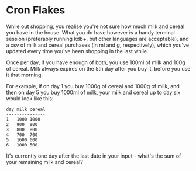 Cron Flakes
===========

While out shopping, you realise you're not sure how much milk and
cereal you have in the house. What you do have however is a handy
terminal session (preferably running kdb+, but other languages are
acceptable), and a csv of milk and cereal purchases (in ml and g,
respectively), which you've updated every time you've been shopping
in the last while.

Once per day, if you have enough of both, you use 100ml of milk and
100g of cereal. Milk always expires on the 5th day after you buy
it, before you use it that morning.

For example, if on day 1 you buy 1000g of cereal and 1000g of milk,
and then on day 5 you buy 1000ml of milk, your milk and cereal up
to day six would look like this:


    day milk cereal
    ---------------
    1   1000 1000
    2   900  900
    3   800  800
    4   700  700
    5   1600 600
    6   1000 500


It's currently one day after the last date in your input - what's
the sum of your remaining milk and cereal?

